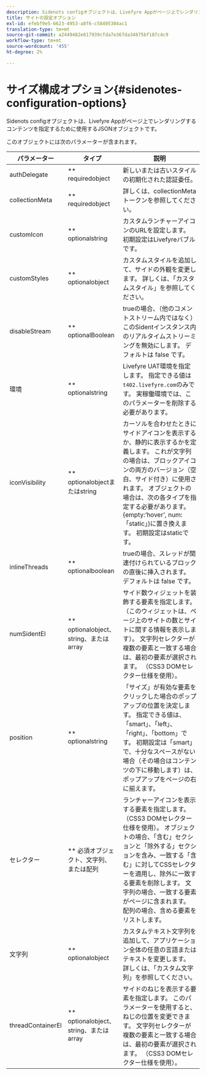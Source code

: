 ```yaml
---
description: Sidenots configオブジェクトは、Livefyre Appがページ上でレンダリングするコンテンツを指定するために使用するJSONオブジェクトです。
title: サイトの設定オプション
exl-id: efebf9e5-6623-4953-a8f6-c58495304ac1
translation-type: tm+mt
source-git-commit: a2449482e617939cfda7e367da34875bf187c4c9
workflow-type: tm+mt
source-wordcount: '455'
ht-degree: 2%

---
```


# サイズ構成オプション{#sidenotes-configuration-options}

Sidenots configオブジェクトは、Livefyre Appがページ上でレンダリングするコンテンツを指定するために使用するJSONオブジェクトです。

このオブジェクトには次のパラメーターが含まれます。

| パラメーター | タイプ | 説明 |
|--- |--- |--- |
| authDelegate | ** requiredobject | 新しいまたは古いスタイルの初期化された認証委任。 |
| collectionMeta | ** requiredobject | 詳しくは、collectionMetaトークンを参照してください。 |
| customIcon | ** optionalstring | カスタムランチャーアイコンのURLを設定します。 初期設定はLivefyreバブルです。 |
| customStyles | ** optionalobject | カスタムスタイルを追加して、サイドの外観を変更します。 詳しくは、「カスタムスタイル」を参照してください。 |
| disableStream | ** optionalBoolean | trueの場合、（他のコメントストリーム内ではなく）このSidentインスタンス内のリアルタイムストリーミングを無効にします。 デフォルトは false です。 |
| 環境 | ** optionalstring | Livefyre UAT環境を指定します。 指定できる値は`t402.livefyre.com`のみです。 実稼働環境では、このパラメーターを削除する必要があります。 |
| iconVisibility | ** optionalobjectまたはstring | カーソルを合わせたときにサイドアイコンを表示するか、静的に表示するかを定義します。 これが文字列の場合は、ブロックアイコンの両方のバージョン（空白、サイド付き）に使用されます。 オブジェクトの場合は、次の各タイプを指定する必要があります。{empty:‘hover’, num:「static」}に置き換えます。 初期設定はstaticです。 |
| inlineThreads | ** optionalboolean | trueの場合、スレッドが関連付けられているブロックの直後に挿入されます。 デフォルトは false です。 |
| numSidentEl | ** optionalobject、string、またはarray | サイド数ウィジェットを装飾する要素を指定します。 （このウィジェットは、ページ上のサイトの数とサイトに関する情報を表示します）。 文字列セレクターが複数の要素と一致する場合は、最初の要素が選択されます。 （CSS3 DOMセレクター仕様を使用）。 |
| position | ** optionalstring | 「サイズ」が有効な要素をクリックした場合のポップアップの位置を決定します。 指定できる値は、「smart」、「left」、「right」、「bottom」です。 初期設定は「smart」で、十分なスペースがない場合（その場合はコンテンツの下に移動します）は、ポップアップをページの右に揃えます。 |
| セレクター | ** 必須オブジェクト、文字列、または配列 | ランチャーアイコンを表示する要素を指定します。 （CSS3 DOMセレクター仕様を使用）。 オブジェクトの場合、「含む」セクションと「除外する」セクションを含み、一致する「含む」に対してCSSセレクターを適用し、除外に一致する要素を削除します。 文字列の場合、一致する要素がページに含まれます。 配列の場合、含める要素をリストします。 |
| 文字列 | ** optionalobject | カスタムテキスト文字列を追加して、アプリケーション全体の任意の言語またはテキストを変更します。 詳しくは、「カスタム文字列」を参照してください。 |
| threadContainerEl | ** optionalobject、string、またはarray | サイドのねじを表示する要素を指定します。 このパラメーターを使用すると、ねじの位置を変更できます。 文字列セレクターが複数の要素と一致する場合は、最初の要素が選択されます。 （CSS3 DOMセレクター仕様を使用）。 |
